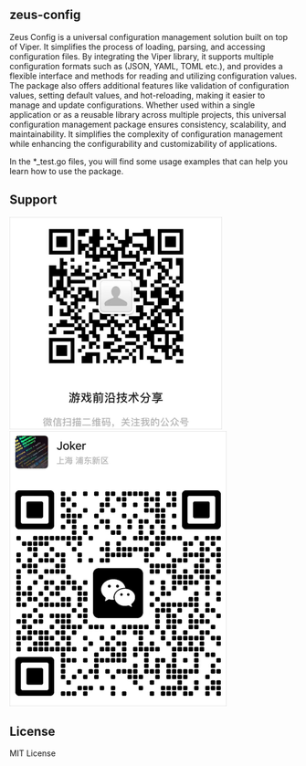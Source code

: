 ## zeus-config

Zeus Config is a universal configuration management solution built on top of Viper. 
It simplifies the process of loading, parsing, and accessing configuration files. 
By integrating the Viper library, it supports multiple configuration formats such 
as (JSON, YAML, TOML etc.), and provides a flexible interface and methods for 
reading and utilizing configuration values. The package also offers additional 
features like validation of configuration values, setting default values, and 
hot-reloading, making it easier to manage and update configurations. Whether used 
within a single application or as a reusable library across multiple projects, this 
universal configuration management package ensures consistency, scalability, and 
maintainability. It simplifies the complexity of configuration management while 
enhancing the configurability and customizability of applications.

In the *_test.go files, you will find some usage examples that can help you learn 
how to use the package.

## Support

![公众号](https://github.com/oyogames2023/zeus-config/blob/main/OfficialAccount.png)
![作者](https://github.com/oyogames2023/zeus-config/blob/main/WeChat.png)

## License

MIT License